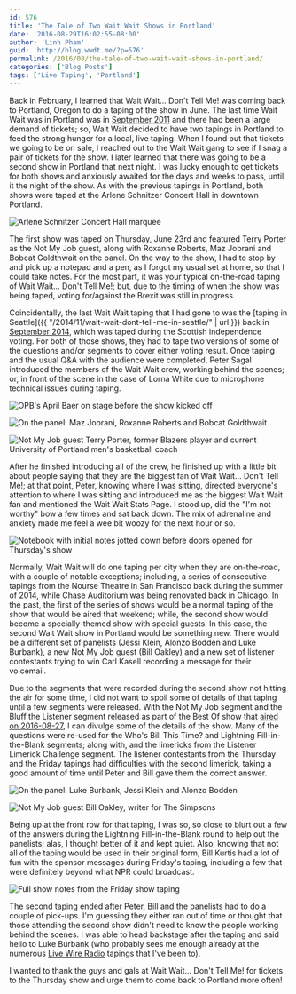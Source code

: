```yaml
---
id: 576
title: 'The Tale of Two Wait Wait Shows in Portland'
date: '2016-08-29T16:02:55-08:00'
author: 'Linh Pham'
guid: 'http://blog.wwdt.me/?p=576'
permalink: /2016/08/the-tale-of-two-wait-wait-shows-in-portland/
categories: ['Blog Posts']
tags: ['Live Taping', 'Portland']
---
```


Back in February, I learned that Wait Wait... Don't Tell Me! was coming back to Portland, Oregon to do a taping of the show in June. The last time Wait Wait was in Portland was in [September 2011](https://stats.wwdt.me/shows/2011/9/17) and there had been a large demand of tickets; so, Wait Wait decided to have two tapings in Portland to feed the strong hunger for a local, live taping. When I found out that tickets we going to be on sale, I reached out to the Wait Wait gang to see if I snag a pair of tickets for the show. I later learned that there was going to be a second show in Portland that next night. I was lucky enough to get tickets for both shows and anxiously awaited for the days and weeks to pass, until it the night of the show. As with the previous tapings in Portland, both shows were taped at the Arlene Schnitzer Concert Hall in downtown Portland.

![Arlene Schnitzer Concert Hall marquee](/images/2016/08/2016-06-24-17.32.19-HDR-e1472513069562.jpg)

The first show was taped on Thursday, June 23rd and featured Terry Porter as the Not My Job guest, along with Roxanne Roberts, Maz Jobrani and Bobcat Goldthwait on the panel. On the way to the show, I had to stop by and pick up a notepad and a pen, as I forgot my usual set at home, so that I could take notes. For the most part, it was your typical on-the-road taping of Wait Wait... Don't Tell Me!; but, due to the timing of when the show was being taped, voting for/against the Brexit was still in progress.

Coincidentally, the last Wait Wait taping that I had gone to was the [taping in Seattle]({{ "/2014/11/wait-wait-dont-tell-me-in-seattle/" | url }}) back in [September 2014](https://stats.wwdt.me/shows/2014/9/20), which was taped during the Scottish independence voting. For both of those shows, they had to tape two versions of some of the questions and/or segments to cover either voting result. Once taping and the usual Q&A with the audience were completed, Peter Sagal introduced the members of the Wait Wait crew, working behind the scenes; or, in front of the scene in the case of Lorna White due to microphone technical issues during taping.

![OPB's April Baer on stage before the show kicked off](/images/2016/08/2016-06-23-19.36.51-e1472513297674.jpg)

![On the panel: Maz Jobrani, Roxanne Roberts and Bobcat Goldthwait](/images/2016/08/2016-06-23-19.41.19.jpg)

![Not My Job guest Terry Porter, former Blazers player and current University of Portland men's basketball coach](/images/2016/08/2016-06-23-20.39.11-e1472513440171.jpg)

After he finished introducing all of the crew, he finished up with a little bit about people saying that they are the biggest fan of Wait Wait... Don't Tell Me!; at that point, Peter, knowing where I was sitting, directed everyone's attention to where I was sitting and introduced me as the biggest Wait Wait fan and mentioned the Wait Wait Stats Page. I stood up, did the "I'm not worthy" bow a few times and sat back down. The mix of adrenaline and anxiety made me feel a wee bit woozy for the next hour or so.

![Notebook with initial notes jotted down before doors opened for Thursday's show](/images/2016/08/2016-06-23-18.48.42-e1472513605765.jpg)

Normally, Wait Wait will do one taping per city when they are on-the-road, with a couple of notable exceptions; including, a series of consecutive tapings from the Nourse Theatre in San Francisco back during the summer of 2014, while Chase Auditorium was being renovated back in Chicago. In the past, the first of the series of shows would be a normal taping of the show that would be aired that weekend; while, the second show would become a specially-themed show with special guests. In this case, the second Wait Wait show in Portland would be something new. There would be a different set of panelists (Jessi Klein, Alonzo Bodden and Luke Burbank), a new Not My Job guest (Bill Oakley) and a new set of listener contestants trying to win Carl Kasell recording a message for their voicemail.

Due to the segments that were recorded during the second show not hitting the air for some time, I did not want to spoil some of details of that taping until a few segments were released. With the Not My Job segment and the Bluff the Listener segment released as part of the Best Of show that [aired on 2016-08-27](https://stats.wwdt.me/shows/2016/8/27), I can divulge some of the details of the show. Many of the questions were re-used for the Who's Bill This Time? and Lightning Fill-in-the-Blank segments; along with, and the limericks from the Listener Limerick Challenge segment. The listener contestants from the Thursday and the Friday tapings had difficulties with the second limerick, taking a good amount of time until Peter and Bill gave them the correct answer.

![On the panel: Luke Burbank, Jessi Klein and Alonzo Bodden](/images/2016/08/2016-06-24-19.38.47.jpg)

![Not My Job guest Bill Oakley, writer for The Simpsons](/images/2016/08/2016-06-24-20.30.08-e1472513722699.jpg)

Being up at the front row for that taping, I was so, so close to blurt out a few of the answers during the Lightning Fill-in-the-Blank round to help out the panelists; alas, I thought better of it and kept quiet. Also, knowing that not all of the taping would be used in their original form, Bill Kurtis had a lot of fun with the sponsor messages during Friday's taping, including a few that were definitely beyond what NPR could broadcast.

![Full show notes from the Friday show taping](/images/2016/08/2016-08-29-14.19.14-e1472513829115.jpg)

The second taping ended after Peter, Bill and the panelists had to do a couple of pick-ups. I'm guessing they either ran out of time or thought that those attending the second show didn't need to know the people working behind the scenes. I was able to head backstage after the taping and said hello to Luke Burbank (who probably sees me enough already at the numerous [Live Wire Radio](http://livewireradio.org) tapings that I've been to).

I wanted to thank the guys and gals at Wait Wait... Don't Tell Me! for tickets to the Thursday show and urge them to come back to Portland more often!
